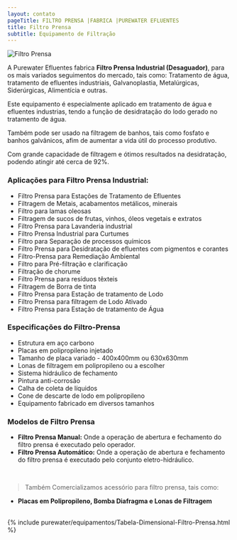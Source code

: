 ```yaml
---
layout: contato
pageTitle: FILTRO PRENSA |FABRICA |PUREWATER EFLUENTES  
title: Filtro Prensa 
subtitle: Equipamento de Filtração
---
```

<img class="img-responsive pull-right" style="max-width: 40%;" src="../../website/images/Filtro Prensa Purewater.JPG" alt="Filtro Prensa">

A Purewater Efluentes fabrica **Filtro Prensa Industrial (Desaguador)**, para os mais variados seguimentos do mercado, tais como: Tratamento de água, tratamento de efluentes industriais, Galvanoplastia, Metalúrgicas, Siderúrgicas, Alimentícia e outras.

Este equipamento é especialmente aplicado em tratamento de água e efluentes industrias, tendo a função de desidratação do lodo gerado no tratamento de água.

Também pode ser usado na filtragem de banhos, tais como fosfato e banhos galvânicos, afim de aumentar a vida útil do processo produtivo.

Com grande capacidade de filtragem e ótimos resultados na desidratação, podendo atingir até cerca de 92%.

### **Aplicações para Filtro Prensa Industrial:**

- Filtro Prensa para Estações de Tratamento de Efluentes
- Filtragem de Metais, acabamentos metálicos, minerais
- Filtro para lamas oleosas
- Filtragem de sucos de frutas, vinhos, óleos vegetais e extratos
- Filtro Prensa para Lavanderia industrial
- Filtro Prensa Industrial para Curtumes
- Filtro para Separação de processos químicos
- Filtro Prensa para Desidratação de efluentes com pigmentos e corantes
- Filtro-Prensa para Remediação Ambiental
- Filtro para Pré-filtração e clarificação
- Filtração de chorume 
- Filtro Prensa para resíduos têxteis
- Filtragem de Borra de tinta
- Filtro Prensa para Estação de tratamento de Lodo
- Filtro Prensa para filtragem de Lodo Ativado
- Filtro Prensa para Estação de tratamento de Água


### **Especificações do Filtro-Prensa**

- Estrutura em aço carbono
- Placas em polipropileno injetado
- Tamanho de placa variado - 400x400mm ou 630x630mm
- Lonas de filtragem em polipropileno ou a escolher
- Sistema hidráulico de fechamento
- Pintura anti-corrosão
- Calha de coleta de líquidos
- Cone de descarte de lodo em polipropileno
- Equipamento fabricado em diversos tamanhos

### **Modelos de Filtro Prensa**

- **Filtro Prensa Manual:** Onde a operação de abertura e fechamento do filtro prensa é executado pelo operador.
- **Filtro Prensa Automático:** Onde a operação de abertura e fechamento do filtro prensa é executado pelo conjunto eletro-hidráulico.
<br />

> Também Comercializamos acessório para filtro prensa, tais como: 
  - **Placas em Polipropileno, Bomba Diafragma e Lonas de Filtragem**

<br />
{% include purewater/equipamentos/Tabela-Dimensional-Filtro-Prensa.html %}


